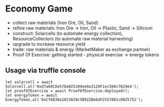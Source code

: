 # Economy Game
* collect raw materials (Iron Ore, Oil, Sand)
* refine raw materials: Iron Ore -> Iron, Oil -> Plastic, Sand -> Silicium
* construct: Solarcells (to automate energy collection), ResourceCollectors (to automate raw material harvesting)
 * upgrade to increase resource yield
* trade: raw materials & energy (MarketMaker as exchange partner)
* Proof Of Exercise: getting started - physical exercise -> energy tokens

## Usage via truffle console
```
let solarcell = await Solarcell.at('0xd7a68CDe57Da025109ee8a3120F1ec560c7829e4');
let proofOfExercise = await ProofOfExercise.deployed();
let energyToken = await EnergyToken.at('0xCf6838a1013829c5B922Be6dF2557081c0025752');
```